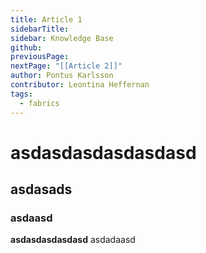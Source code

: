 ```yaml
---
title: Article 1
sidebarTitle: 
sidebar: Knowledge Base
github: 
previousPage: 
nextPage: "[[Article 2]]"
author: Pontus Karlsson
contributor: Leontina Heffernan
tags:
  - fabrics
---
```

# asdasdasdasdasdasd
## asdasads
### asdaasd

**asdasdasdasdasd** asdadaasd